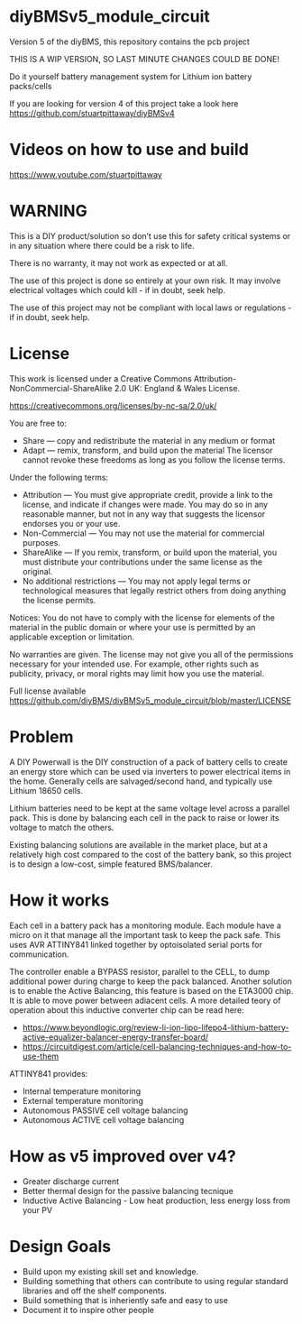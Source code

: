 # diyBMSv5_module_circuit
Version 5 of the diyBMS, this repository contains the pcb project

THIS IS A WIP VERSION, SO LAST MINUTE CHANGES COULD BE DONE!

Do it yourself battery management system for Lithium ion battery packs/cells

If you are looking for version 4 of this project take a look here https://github.com/stuartpittaway/diyBMSv4

# Videos on how to use and build

https://www.youtube.com/stuartpittaway


# WARNING

This is a DIY product/solution so don’t use this for safety critical systems or in any situation where there could be a risk to life.  

There is no warranty, it may not work as expected or at all.

The use of this project is done so entirely at your own risk.  It may involve electrical voltages which could kill - if in doubt, seek help.

The use of this project may not be compliant with local laws or regulations - if in doubt, seek help.


# License

This work is licensed under a Creative Commons Attribution-NonCommercial-ShareAlike 2.0 UK: England & Wales License.

https://creativecommons.org/licenses/by-nc-sa/2.0/uk/

You are free to:
* Share — copy and redistribute the material in any medium or format
* Adapt — remix, transform, and build upon the material
The licensor cannot revoke these freedoms as long as you follow the license terms.

Under the following terms:
* Attribution — You must give appropriate credit, provide a link to the license, and indicate if changes were made. You may do so in any reasonable manner, but not in any way that suggests the licensor endorses you or your use.
* Non-Commercial — You may not use the material for commercial purposes.
* ShareAlike — If you remix, transform, or build upon the material, you must distribute your contributions under the same license as the original.
* No additional restrictions — You may not apply legal terms or technological measures that legally restrict others from doing anything the license permits.


Notices:
You do not have to comply with the license for elements of the material in the public domain or where your use is permitted by an applicable exception or limitation.

No warranties are given. The license may not give you all of the permissions necessary for your intended use. For example, other rights such as publicity, privacy, or moral rights may limit how you use the material.

Full license available https://github.com/diyBMS/diyBMSv5_module_circuit/blob/master/LICENSE


# Problem

A DIY Powerwall is the DIY construction of a pack of battery cells to create an energy store which can be used via inverters to power electrical items in the home. Generally cells are salvaged/second hand, and typically use Lithium 18650 cells.

Lithium batteries need to be kept at the same voltage level across a parallel pack. This is done by balancing each cell in the pack to raise or lower its voltage to match the others.

Existing balancing solutions are available in the market place, but at a relatively high cost compared to the cost of the battery bank, so this project is to design a low-cost, simple featured BMS/balancer.

# How it works

Each cell in a battery pack has a monitoring module. Each module have a micro on it that manage all the important task to keep the pack safe. This uses AVR ATTINY841 linked together by optoisolated serial ports for communication.

The controller enable a BYPASS resistor, parallel to the CELL, to dump additional power during charge to keep the pack balanced. Another solution is to enable the Active Balancing, this feature is based on the ETA3000 chip. It is able to move power between adiacent cells. A more detailed teory of operation about this inductive converter chip can be read here:
 - https://www.beyondlogic.org/review-li-ion-lipo-lifepo4-lithium-battery-active-equalizer-balancer-energy-transfer-board/
 - https://circuitdigest.com/article/cell-balancing-techniques-and-how-to-use-them

ATTINY841 provides:
* Internal temperature monitoring
* External temperature monitoring
* Autonomous PASSIVE cell voltage balancing
* Autonomous ACTIVE cell voltage balancing

# How as v5 improved over v4?

* Greater discharge current
* Better thermal design for the passive balancing tecnique
* Inductive Active Balancing - Low heat production, less energy loss from your PV


# Design Goals

* Build upon my existing skill set and knowledge. 
* Building something that others can contribute to using regular standard libraries and off the shelf components.
* Build something that is inheriently safe and easy to use
* Document it to inspire other people
